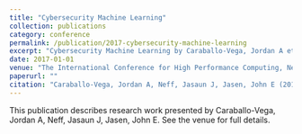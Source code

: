 ```yaml
---
title: "Cybersecurity Machine Learning"
collection: publications
category: conference
permalink: /publication/2017-cybersecurity-machine-learning
excerpt: "Cybersecurity Machine Learning by Caraballo-Vega, Jordan A et al."
date: 2017-01-01
venue: "The International Conference for High Performance Computing, Networking, Storage, and Analysis (SC17)"
paperurl: ""
citation: "Caraballo-Vega, Jordan A, Neff, Jasaun J, Jasen, John E (2017). "Cybersecurity Machine Learning." <i>The International Conference for High Performance Computing, Networking, Storage, and Analysis (SC17)</i>."
---
```


This publication describes research work presented by Caraballo-Vega, Jordan A, Neff, Jasaun J, Jasen, John E. See the venue for full details.
